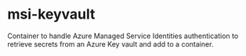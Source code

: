 # msi-keyvault
Container to handle Azure Managed Service Identities authentication to retrieve secrets from an Azure Key vault and add to a container. 
